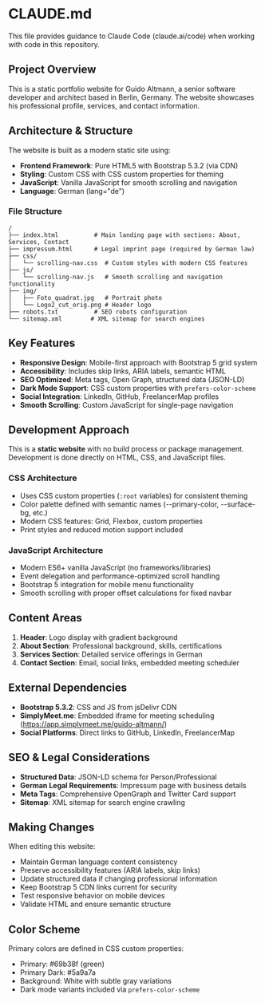 # CLAUDE.md

This file provides guidance to Claude Code (claude.ai/code) when working with code in this repository.

## Project Overview

This is a static portfolio website for Guido Altmann, a senior software developer and architect based in Berlin, Germany. The website showcases his professional profile, services, and contact information.

## Architecture & Structure

The website is built as a modern static site using:

- **Frontend Framework**: Pure HTML5 with Bootstrap 5.3.2 (via CDN)
- **Styling**: Custom CSS with CSS custom properties for theming
- **JavaScript**: Vanilla JavaScript for smooth scrolling and navigation
- **Language**: German (lang="de")

### File Structure
```
/
├── index.html          # Main landing page with sections: About, Services, Contact
├── impressum.html      # Legal imprint page (required by German law)
├── css/
│   └── scrolling-nav.css  # Custom styles with modern CSS features
├── js/
│   └── scrolling-nav.js   # Smooth scrolling and navigation functionality
├── img/
│   ├── Foto_quadrat.jpg   # Portrait photo
│   └── Logo2_cut_orig.png # Header logo
├── robots.txt          # SEO robots configuration
└── sitemap.xml        # XML sitemap for search engines
```

## Key Features

- **Responsive Design**: Mobile-first approach with Bootstrap 5 grid system
- **Accessibility**: Includes skip links, ARIA labels, semantic HTML
- **SEO Optimized**: Meta tags, Open Graph, structured data (JSON-LD)
- **Dark Mode Support**: CSS custom properties with `prefers-color-scheme`
- **Social Integration**: LinkedIn, GitHub, FreelancerMap profiles
- **Smooth Scrolling**: Custom JavaScript for single-page navigation

## Development Approach

This is a **static website** with no build process or package management. Development is done directly on HTML, CSS, and JavaScript files.

### CSS Architecture
- Uses CSS custom properties (`:root` variables) for consistent theming
- Color palette defined with semantic names (--primary-color, --surface-bg, etc.)
- Modern CSS features: Grid, Flexbox, custom properties
- Print styles and reduced motion support included

### JavaScript Architecture
- Modern ES6+ vanilla JavaScript (no frameworks/libraries)
- Event delegation and performance-optimized scroll handling
- Bootstrap 5 integration for mobile menu functionality
- Smooth scrolling with proper offset calculations for fixed navbar

## Content Areas

1. **Header**: Logo display with gradient background
2. **About Section**: Professional background, skills, certifications
3. **Services Section**: Detailed service offerings in German
4. **Contact Section**: Email, social links, embedded meeting scheduler

## External Dependencies

- **Bootstrap 5.3.2**: CSS and JS from jsDelivr CDN
- **SimplyMeet.me**: Embedded iframe for meeting scheduling (https://app.simplymeet.me/guido-altmann/)
- **Social Platforms**: Direct links to GitHub, LinkedIn, FreelancerMap

## SEO & Legal Considerations

- **Structured Data**: JSON-LD schema for Person/Professional
- **German Legal Requirements**: Impressum page with business details
- **Meta Tags**: Comprehensive OpenGraph and Twitter Card support
- **Sitemap**: XML sitemap for search engine crawling

## Making Changes

When editing this website:
- Maintain German language content consistency
- Preserve accessibility features (ARIA labels, skip links)
- Update structured data if changing professional information
- Keep Bootstrap 5 CDN links current for security
- Test responsive behavior on mobile devices
- Validate HTML and ensure semantic structure

## Color Scheme

Primary colors are defined in CSS custom properties:
- Primary: #69b38f (green)
- Primary Dark: #5a9a7a
- Background: White with subtle gray variations
- Dark mode variants included via `prefers-color-scheme`